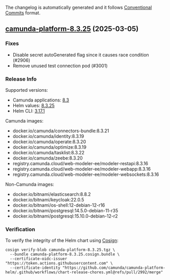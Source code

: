 The changelog is automatically generated and it follows [Conventional Commits](https://www.conventionalcommits.org/en/v1.0.0/) format.

## [camunda-platform-8.3.25](https://github.com/camunda/camunda-platform-helm/releases/tag/camunda-platform-8.3.25) (2025-03-05)

### Fixes

- Disable secret autoGenerated flag since it causes race condition (#2906)
- Remove unused test connection pod (#3001)

<!-- generated by git-cliff -->
### Release Info

Supported versions:

- Camunda applications: [8.3](https://github.com/camunda/camunda-platform/releases?q=tag%3A8.3&expanded=true)
- Helm values: [8.3.25](https://artifacthub.io/packages/helm/camunda/camunda-platform/8.3.25#parameters)
- Helm CLI: [3.17.1](https://github.com/helm/helm/releases/tag/v3.17.1)

Camunda images:

- docker.io/camunda/connectors-bundle:8.3.21
- docker.io/camunda/identity:8.3.19
- docker.io/camunda/operate:8.3.20
- docker.io/camunda/optimize:8.3.19
- docker.io/camunda/tasklist:8.3.22
- docker.io/camunda/zeebe:8.3.20
- registry.camunda.cloud/web-modeler-ee/modeler-restapi:8.3.16
- registry.camunda.cloud/web-modeler-ee/modeler-webapp:8.3.16
- registry.camunda.cloud/web-modeler-ee/modeler-websockets:8.3.16

Non-Camunda images:

- docker.io/bitnami/elasticsearch:8.8.2
- docker.io/bitnami/keycloak:22.0.5
- docker.io/bitnami/os-shell:12-debian-12-r16
- docker.io/bitnami/postgresql:14.5.0-debian-11-r35
- docker.io/bitnami/postgresql:15.10.0-debian-12-r2

### Verification

To verify the integrity of the Helm chart using [Cosign](https://docs.sigstore.dev/signing/quickstart/):

```shell
cosign verify-blob camunda-platform-8.3.25.tgz \
  --bundle camunda-platform-8.3.25.cosign.bundle \
  --certificate-oidc-issuer "https://token.actions.githubusercontent.com" \
  --certificate-identity "https://github.com/camunda/camunda-platform-helm/.github/workflows/chart-release-chores.yml@refs/pull/2992/merge"
```

